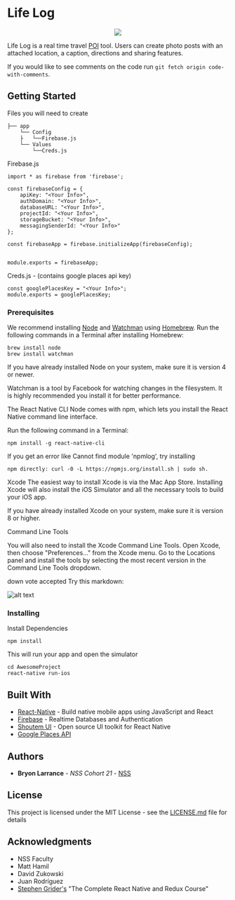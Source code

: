 
# Life Log
<p align="center">
  <img src="https://media.giphy.com/media/3o7aCToHXpiX70aSeQ/giphy.gif"/>
</p>


Life Log is a real time travel [POI](https://en.wikipedia.org/wiki/Point_of_interest) tool.  Users can create photo posts with an attached location, a caption, directions and sharing features. 

If you would like to see comments on the code run ```git fetch origin code-with-comments```.
## Getting Started

Files you will need to create

    ├── app
        └── Config
        ├   └──Firebase.js
        └── Values
            └──Creds.js

   
         
                    
                    
Firebase.js

```
import * as firebase from 'firebase';
                    
const firebaseConfig = {
    apiKey: "<Your Info>",
    authDomain: "<Your Info>",
    databaseURL: "<Your Info>",
    projectId: "<Your Info>",
    storageBucket: "<Your Info>",
    messagingSenderId: "<Your Info>"
};
                    
const firebaseApp = firebase.initializeApp(firebaseConfig);
                    
                    
module.exports = firebaseApp;
```
Creds.js - (contains google places api key)
                
                

    const googlePlacesKey = "<Your Info>";
    module.exports = googlePlacesKey;
                
                

### Prerequisites

We recommend installing [Node](https://nodejs.org/en/) and [Watchman](https://facebook.github.io/watchman/) 
using [Homebrew](https://brew.sh/). Run the following commands in a Terminal after installing Homebrew:

```
brew install node
brew install watchman
```

If you have already installed Node on your system, make sure it is version 4 or newer.

Watchman is a tool by Facebook for watching changes in the filesystem. It is highly recommended you install it for better performance.

The React Native CLI 
Node comes with npm, which lets you install the React Native command line interface.

Run the following command in a Terminal:

```
npm install -g react-native-cli
```
If you get an error like Cannot find module 'npmlog', try installing 
```
npm directly: curl -0 -L https://npmjs.org/install.sh | sudo sh.
```
Xcode 
The easiest way to install Xcode is via the Mac App Store. Installing Xcode will also install the iOS Simulator and all the necessary tools to build your iOS app.

If you have already installed Xcode on your system, make sure it is version 8 or higher.

Command Line Tools 

You will also need to install the Xcode Command Line Tools. Open Xcode, then choose "Preferences..." from the Xcode menu. Go to the Locations panel and install the tools by selecting the most recent version in the Command Line Tools dropdown.


down vote
accepted
Try this markdown:

![alt text](https://facebook.github.io/react-native/img/XcodeCommandLineTools.png)


### Installing



Install Dependencies 
```
npm install
```

This will run your app and open the simulator

```
cd AwesomeProject
react-native run-ios
```



## Built With

* [React-Native](https://facebook.github.io/react-native/) - Build native mobile apps using JavaScript and React
* [Firebase](firebase.google.com) - Realtime Databases and Authentication
* [Shoutem UI](https://shoutem.github.io/ui/) - Open source UI toolkit for React Native 
* [Google Places API](https://developers.google.com/places/)


## Authors

* **Bryon Larrance** - *NSS Cohort 21* - [NSS](https://github.com/beelarr)


## License

This project is licensed under the MIT License - see the [LICENSE.md](LICENSE.md) file for details

## Acknowledgments

* NSS Faculty
* Matt Hamil
* David Zukowski
* Juan Rodríguez
* [Stephen Grider's](https://www.udemy.com/the-complete-react-native-and-redux-course/learn/v4/overview) "The Complete React Native and Redux Course"



















